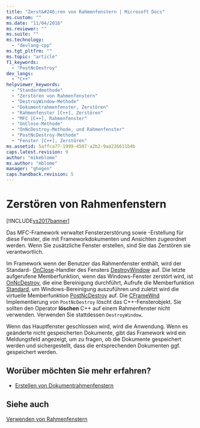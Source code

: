 ```yaml
---
title: "Zerst&#246;ren von Rahmenfenstern | Microsoft Docs"
ms.custom: ""
ms.date: "11/04/2016"
ms.reviewer: ""
ms.suite: ""
ms.technology: 
  - "devlang-cpp"
ms.tgt_pltfrm: ""
ms.topic: "article"
f1_keywords: 
  - "PostNcDestroy"
dev_langs: 
  - "C++"
helpviewer_keywords: 
  - "Standardmethode"
  - "Zerstören von Rahmenfenstern"
  - "DestroyWindow-Methode"
  - "Dokumentrahmenfenster, Zerstören"
  - "Rahmenfenster [C++], Zerstören"
  - "MFC [C++], Rahmenfenster"
  - "OnClose-Methode"
  - "OnNcDestroy-Methode, und Rahmenfenster"
  - "PostNcDestroy-Methode"
  - "Fenster [C++], Zerstören"
ms.assetid: 5affca77-1999-4507-a2b2-9aa226611b4b
caps.latest.revision: 9
author: "mikeblome"
ms.author: "mblome"
manager: "ghogen"
caps.handback.revision: 5
---
```

# Zerst&#246;ren von Rahmenfenstern
[!INCLUDE[vs2017banner](../assembler/inline/includes/vs2017banner.md)]

Das MFC\-Framework verwaltet Fensterzerstörung sowie \-Erstellung für diese Fenster, die mit Frameworkdokumenten und Ansichten zugeordnet werden.  Wenn Sie zusätzliche Fenster erstellen, sind Sie das Zerstören sie verantwortlich.  
  
 Im Framework wenn der Benutzer das Rahmenfenster enthält, wird der Standard\- [OnClose](../Topic/CWnd::OnClose.md)\-Handler des Fensters [DestroyWindow](../Topic/CWnd::DestroyWindow.md) auf.  Die letzte aufgerufene Memberfunktion, wenn das Windows\-Fenster zerstört wird, ist [OnNcDestroy](../Topic/CWnd::OnNcDestroy.md), die eine Bereinigung durchführt, Aufrufe die Memberfunktion [Standard](../Topic/CWnd::Default.md), um Windows\-Bereinigung auszuführen und zuletzt wird die virtuelle Memberfunktion [PostNcDestroy](../Topic/CWnd::PostNcDestroy.md) auf.  Die [CFrameWnd](../mfc/reference/cframewnd-class.md) Implementierung von `PostNcDestroy` löscht das C\+\+\-Fensterobjekt.  Sie sollten den Operator **löschen** C\+\+ auf einem Rahmenfenster nicht verwenden.  Verwenden Sie stattdessen `DestroyWindow`.  
  
 Wenn das Hauptfenster geschlossen wird, wird die Anwendung.  Wenn es geänderte nicht gespeicherten Dokumente, gibt das Framework wird ein Meldungsfeld angezeigt, um zu fragen, ob die Dokumente gespeichert werden und sichergestellt, dass die entsprechenden Dokumenten ggf. gespeichert werden.  
  
## Worüber möchten Sie mehr erfahren?  
  
-   [Erstellen von Dokumentrahmenfenstern](../mfc/creating-document-frame-windows.md)  
  
## Siehe auch  
 [Verwenden von Rahmenfenstern](../mfc/using-frame-windows.md)
